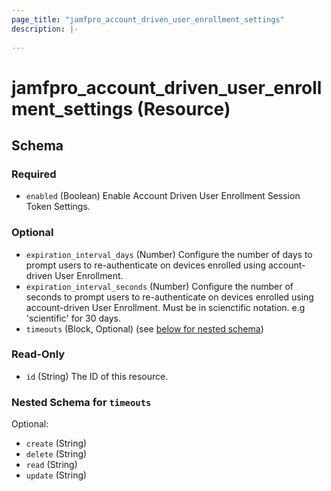 ```yaml
---
page_title: "jamfpro_account_driven_user_enrollment_settings"
description: |-
  
---
```


# jamfpro_account_driven_user_enrollment_settings (Resource)


<!-- schema generated by tfplugindocs -->
## Schema

### Required

- `enabled` (Boolean) Enable Account Driven User Enrollment Session Token Settings.

### Optional

- `expiration_interval_days` (Number) Configure the number of days to prompt users to re-authenticate on devices enrolled using account-driven User Enrollment.
- `expiration_interval_seconds` (Number) Configure the number of seconds to prompt users to re-authenticate on devices enrolled using account-driven User Enrollment. Must be in scienctific notation. e.g 'scientific' for 30 days.
- `timeouts` (Block, Optional) (see [below for nested schema](#nestedblock--timeouts))

### Read-Only

- `id` (String) The ID of this resource.

<a id="nestedblock--timeouts"></a>
### Nested Schema for `timeouts`

Optional:

- `create` (String)
- `delete` (String)
- `read` (String)
- `update` (String)
